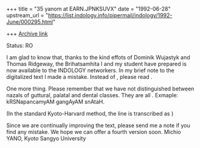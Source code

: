 +++
title = "35 yanom at EARN.JPNKSUVX"
date = "1992-06-28"
upstream_url = "https://list.indology.info/pipermail/indology/1992-June/000295.html"

+++
[Archive link](https://list.indology.info/pipermail/indology/1992-June/000295.html)

Status: RO

I am glad to know that, thanks to the kind
effots of Dominik Wujastyk and Thomas Ridgeway,
the Brihatsamhita I and my student have prepared
is now available to the INDOLOGY networkers.
In my brief note to the digitalized text I made
a mistake.
   Instead of <Members of sandhi is not separated>,
   please read <Members of samAsa is not separated>.

One more thing. Please remember that we have not
distinguished between nazals of guttural, palatal
and dental classes.  They are all <n>.
Exmaple:
       kRSNapancamyAM gangAyAM snAtaH.

(In the standard Kyoto-Harvard method, the line is
 transcribed as <KRSNapaJcamyAM gaGgAyAM snAtaH>)

Since we are continually improving the text, please
send me a note if you find any mistake.  We hope we
can offer a fourth version soon.
   Michio YANO, Kyoto Sangyo University




